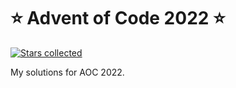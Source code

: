 # ⭐️ Advent of Code 2022 ⭐️
[![Stars collected](https://shields.io/static/v1?label=stars%20collected&message=6%20⭐&color=blue)]()

My solutions for AOC 2022. 
